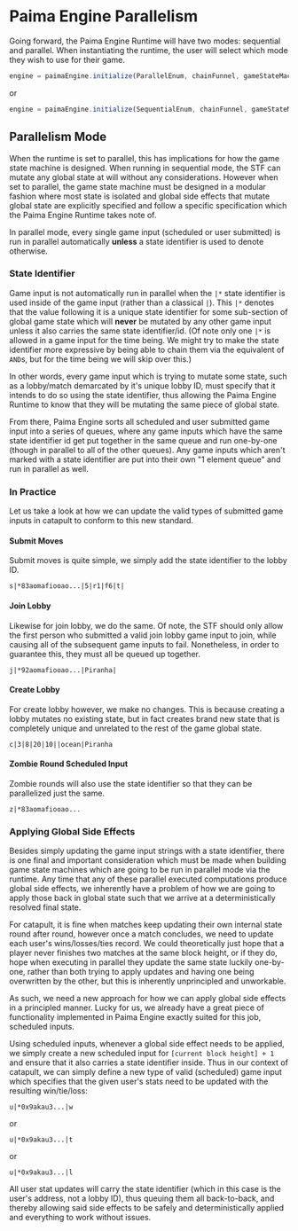 # Paima Engine Parallelism

Going forward, the Paima Engine Runtime will have two modes: sequential and parallel. When instantiating the runtime, the user will select which mode they wish to use for their game.

```ts
engine = paimaEngine.initialize(ParallelEnum, chainFunnel, gameStateMachine);
```

or

```ts
engine = paimaEngine.initialize(SequentialEnum, chainFunnel, gameStateMachine);
```

## Parallelism Mode

When the runtime is set to parallel, this has implications for how the game state machine is designed. When running in sequential mode, the STF can mutate any global state at will without any considerations. However when set to parallel, the game state machine must be designed in a modular fashion where most state is isolated and global side effects that mutate global state are explicitly specified and follow a specific specification which the Paima Engine Runtime takes note of.

In parallel mode, every single game input (scheduled or user submitted) is run in parallel automatically **unless** a state identifier is used to denote otherwise.

### State Identifier

Game input is not automatically run in parallel when the `|*` state identifier is used inside of the game input (rather than a classical `|`). This `|*` denotes that the value following it is a unique state identifier for some sub-section of global game state which will **never** be mutated by any other game input unless it also carries the same state identifier/id. (Of note only one `|*` is allowed in a game input for the time being. We might try to make the state identifier more expressive by being able to chain them via the equivalent of `AND`s, but for the time being we will skip over this.)

In other words, every game input which is trying to mutate some state, such as a lobby/match demarcated by it's unique lobby ID, must specify that it intends to do so using the state identifier, thus allowing the Paima Engine Runtime to know that they will be mutating the same piece of global state.

From there, Paima Engine sorts all scheduled and user submitted game input into a series of queues, where any game inputs which have the same state identifier id get put together in the same queue and run one-by-one (though in parallel to all of the other queues). Any game inputs which aren't marked with a state identifier are put into their own "1 element queue" and run in parallel as well.

### In Practice

Let us take a look at how we can update the valid types of submitted game inputs in catapult to conform to this new standard.

#### Submit Moves

Submit moves is quite simple, we simply add the state identifier to the lobby ID.

```
s|*83aomafiooao...|5|r1|f6|t|
```

#### Join Lobby

Likewise for join lobby, we do the same. Of note, the STF should only allow the first person who submitted a valid join lobby game input to join, while causing all of the subsequent game inputs to fail. Nonetheless, in order to guarantee this, they must all be queued up together.

```
j|*92aomafiooao...|Piranha|
```

#### Create Lobby

For create lobby however, we make no changes. This is because creating a lobby mutates no existing state, but in fact creates brand new state that is completely unique and unrelated to the rest of the game global state.

```
c|3|8|20|10||ocean|Piranha
```

#### Zombie Round Scheduled Input

Zombie rounds will also use the state identifier so that they can be parallelized just the same.

```
z|*83aomafiooao...
```

### Applying Global Side Effects

Besides simply updating the game input strings with a state identifier, there is one final and important consideration which must be made when building game state machines which are going to be run in parallel mode via the runtime. Any time that any of these parallel executed computations produce global side effects, we inherently have a problem of how we are going to apply those back in global state such that we arrive at a deterministically resolved final state.

For catapult, it is fine when matches keep updating their own internal state round after round, however once a match concludes, we need to update each user's wins/losses/ties record. We could theoretically just hope that a player never finishes two matches at the same block height, or if they do, hope when executing in parallel they update the same state luckily one-by-one, rather than both trying to apply updates and having one being overwritten by the other, but this is inherently unprincipled and unworkable.

As such, we need a new approach for how we can apply global side effects in a principled manner. Lucky for us, we already have a great piece of functionality implemented in Paima Engine exactly suited for this job, scheduled inputs.

Using scheduled inputs, whenever a global side effect needs to be applied, we simply create a new scheduled input for `[current block height] + 1` and ensure that it also carries a state identifier inside. Thus in our context of catapult, we can simply define a new type of valid (scheduled) game input which specifies that the given user's stats need to be updated with the resulting win/tie/loss:

```
u|*0x9akau3...|w
```

or

```
u|*0x9akau3...|t
```

or

```
u|*0x9akau3...|l
```

All user stat updates will carry the state identifier (which in this case is the user's address, not a lobby ID), thus queuing them all back-to-back, and thereby allowing said side effects to be safely and deterministically applied and everything to work without issues.
